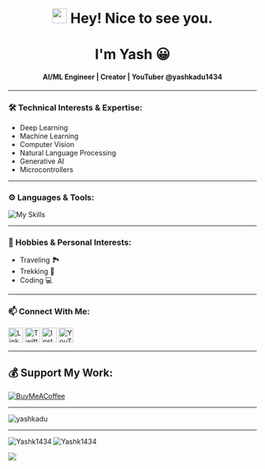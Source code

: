 <h1 align="center">
  <img src="https://emojis.slackmojis.com/emojis/images/1531849430/4246/blob-sunglasses.gif" width="30"/> Hey! Nice to see you.
</h1>

<h1 align="center">I'm Yash 😀</h1>
<h4 align="center">AI/ML Engineer | Creator | YouTuber @yashkadu1434</h4>

---

### 🛠️ Technical Interests & Expertise:
- Deep Learning
- Machine Learning
- Computer Vision
- Natural Language Processing
- Generative AI
- Microcontrollers

---

### ⚙️ Languages & Tools:
![My Skills](https://go-skill-icons.vercel.app/api/icons?i=python,flask,opencv,pytorch,huggingface,sqlite,aws,pycharm,git,github,html,css,jupyter,arduino,chatgpt,scikitlearn,ubuntu,mysql,sqlite,selenium)


---

### 🎯 Hobbies & Personal Interests:
- Traveling 🏞️
- Trekking 🥾
- Coding 💻

---

### 📫 Connect With Me:
<p>
  <a href="https://www.linkedin.com/in/yash-kadu-7b8928222/" target="_blank"><img alt="LinkedIn" width="30px" src="https://img.icons8.com/color/48/000000/linkedin.png" /></a>
  <a href="#" target="_blank"><img alt="Twitter" width="30px" src="https://img.icons8.com/fluent/48/000000/twitter.png" /></a>
  <a href="https://www.instagram.com/yashkadu1434/" target="_blank"><img alt="Instagram" width="30px" src="https://img.icons8.com/fluent/48/000000/instagram-new.png" /></a>
  <a href="https://www.youtube.com/@yashkadu1434" target="_blank"><img alt="YouTube" width="30px" src="https://www.vectorlogo.zone/logos/youtube/youtube-icon.svg" /></a>
</p>

---

## 💰 Support My Work:
[![BuyMeACoffee](https://img.shields.io/badge/Buy%20Me%20a%20Coffee-ffdd00?style=for-the-badge&logo=buy-me-a-coffee&logoColor=black)](https://www.buymeacoffee.com/)

---

<p align="left"><img src="https://komarev.com/ghpvc/?username=yashkadu&label=Profile%20views&color=0e75b6&style=flat" alt="yashkadu" /></p>

---

<p><img align="left" src="https://github-readme-stats.vercel.app/api/top-langs/?username=Yashk1434" alt="Yashk1434" /></p>
<p><img align="center" src="https://github-readme-streak-stats.herokuapp.com/?user=Yashk1434" & alt="Yashk1434" /></p>
<p><img align="center" src="https://github-readme-stats.vercel.app/api?username=Yashk1434&show_icons=true" /></p>

